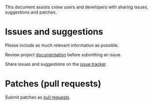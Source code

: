 This document assists cview users and developers with sharing issues,
suggestions and patches.

# Issues and suggestions

Please include as much relevant information as possible.

Review project [documentation](https://docs.rocketnine.space/github.com/aight8/cview)
before submitting an issue.

Share issues and suggestions on the [issue tracker](https://github.com/aight8/cview/issues).

# Patches (pull requests)

Submit patches as [pull requests](https://github.com/aight8/cview/pulls).
